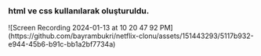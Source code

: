 
<h3> html ve css kullanılarak oluşturuldu.</h3>
![Screen Recording 2024-01-13 at 10 20 47 92 PM](https://github.com/bayrambukri/netflix-clonu/assets/151443293/5117b932-e944-45b6-b91c-bb1a2bf7734a)
